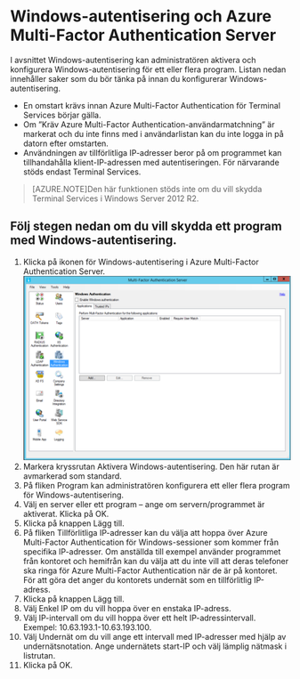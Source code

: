 <properties 
    pageTitle="Windows-autentisering och Azure Multi-Factor Authentication Server" 
    description="Det här är sidan om Azure Multi-Factor Authentication som hjälper dig att distribuera Windows-autentisering och Azure Multi-Factor Authentication Server." 
    services="multi-factor-authentication" 
    documentationCenter="" 
    authors="billmath" 
    manager="stevenpo" 
    editor="curtand"/>

<tags 
    ms.service="multi-factor-authentication" 
    ms.workload="identity" 
    ms.tgt_pltfrm="na" 
    ms.devlang="na" 
    ms.topic="get-started-article" 
    ms.date="08/04/2016" 
    ms.author="billmath"/>

# Windows-autentisering och Azure Multi-Factor Authentication Server

I avsnittet Windows-autentisering kan administratören aktivera och konfigurera Windows-autentisering för ett eller flera program.  Listan nedan innehåller saker som du bör tänka på innan du konfigurerar Windows-autentisering.

-  En omstart krävs innan Azure Multi-Factor Authentication för Terminal Services börjar gälla.
-  Om ”Kräv Azure Multi-Factor Authentication-användarmatchning” är markerat och du inte finns med i användarlistan kan du inte logga in på datorn efter omstarten.
-  Användningen av tillförlitliga IP-adresser beror på om programmet kan tillhandahålla klient-IP-adressen med autentiseringen. För närvarande stöds endast Terminal Services.  







>[AZURE.NOTE]Den här funktionen stöds inte om du vill skydda Terminal Services i Windows Server 2012 R2.
 



## Följ stegen nedan om du vill skydda ett program med Windows-autentisering.

1. Klicka på ikonen för Windows-autentisering i Azure Multi-Factor Authentication Server.
![Windows-autentisering](./media/multi-factor-authentication-get-started-server-windows/windowsauth.png)
2. Markera kryssrutan Aktivera Windows-autentisering. Den här rutan är avmarkerad som standard.
3. På fliken Program kan administratören konfigurera ett eller flera program för Windows-autentisering.
4. Välj en server eller ett program – ange om servern/programmet är aktiverat. Klicka på OK.
5. Klicka på knappen Lägg till.
6. På fliken Tillförlitliga IP-adresser kan du välja att hoppa över Azure Multi-Factor Authentication för Windows-sessioner som kommer från specifika IP-adresser. Om anställda till exempel använder programmet från kontoret och hemifrån kan du välja att du inte vill att deras telefoner ska ringa för Azure Multi-Factor Authentication när de är på kontoret. För att göra det anger du kontorets undernät som en tillförlitlig IP-adress.
7. Klicka på knappen Lägg till.
8. Välj Enkel IP om du vill hoppa över en enstaka IP-adress.
9. Välj IP-intervall om du vill hoppa över ett helt IP-adressintervall. Exempel: 10.63.193.1-10.63.193.100.
10. Välj Undernät om du vill ange ett intervall med IP-adresser med hjälp av undernätsnotation. Ange undernätets start-IP och välj lämplig nätmask i listrutan. 
11. Klicka på OK.



<!--HONumber=sep16_HO1-->


